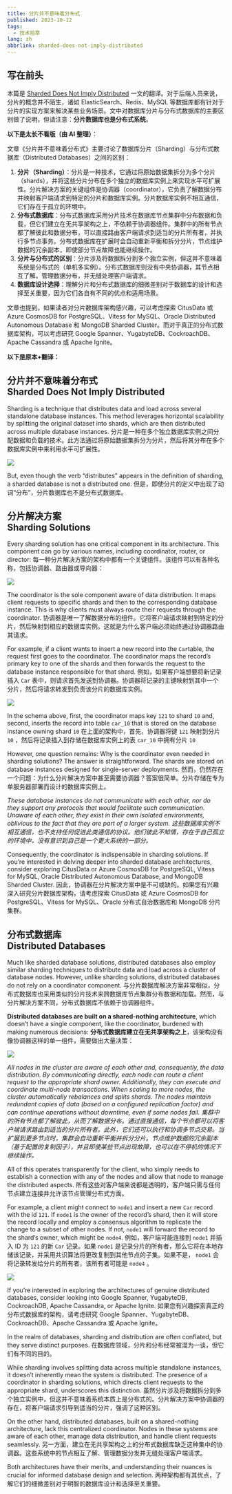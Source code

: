 ```yaml
---
title: 分片并不意味着分布式
published: 2023-10-12
tags:
  - 技术拾萃
lang: zh
abbrlink: sharded-does-not-imply-distributed
---
```


## 写在前头

本篇是 [Sharded Does Not Imply Distributed](https://medium.com/@magda7817/sharded-does-not-imply-distributed-572fdafc4040) 一文的翻译。对于后端人员来说，分片的概念并不陌生，诸如 ElasticSearch、Redis、MySQL 等数据库都有针对于分片的实现方案来解决某些业务场景。文中对数据库分片与分布式数据库的主要区别做了说明，但请注意：**分片数据库也是分布式系统**。

**以下是太长不看版（由 AI 整理）**：

文章《分片并不意味着分布式》主要讨论了数据库分片（Sharding）与分布式数据库（Distributed Databases）之间的区别：

1. **分片（Sharding）**：分片是一种技术，它通过将原始数据集拆分为多个分片（shards），并将这些分片分布在多个独立的数据库实例上来实现水平可扩展性。分片解决方案的关键组件是协调器（coordinator），它负责了解数据分布并映射客户端请求到特定的分片和数据库实例。分片数据库实例不相互通信，它们存在于孤立的环境中。
2. **分布式数据库**：分布式数据库采用分片技术在数据库节点集群中分布数据和负载，但它们建立在无共享架构之上，不依赖于协调器组件。集群中的所有节点都了解彼此和数据分布，可以直接路由客户端请求到适当的分片所有者，并执行多节点事务。分布式数据库在扩展时会自动重新平衡和拆分分片，节点维护数据的冗余副本，即使部分节点故障也能继续操作。
3. **分片与分布式的区别**：分片涉及将数据拆分到多个独立实例，但这并不意味着系统是分布式的（单机多实例）。分布式数据库则没有中央协调器，其节点相互了解，管理数据分布，并无缝处理客户端请求。
4. **数据库设计选择**：理解分片和分布式数据库的细微差别对于数据库的设计和选择至关重要，因为它们各自有不同的优点和适用场景。

文章也提到，如果读者对分片数据库架构感兴趣，可以考虑探索 CitusData 或 Azure CosmosDB for PostgreSQL、Vitess for MySQL、Oracle Distributed Autonomous Database 和 MongoDB Sharded Cluster。而对于真正的分布式数据库架构，可以考虑研究 Google Spanner、YugabyteDB、CockroachDB、Apache Cassandra 或 Apache Ignite。

**以下是原本+翻译：**

## 分片并不意味着分布式 <br>Sharded Does Not Imply Distributed

Sharding is a technique that distributes data and load across several standalone database instances. This method leverages horizontal scalability by splitting the original dataset into shards, which are then distributed across multiple database instances.
分片是一种在多个独立数据库实例之间分配数据和负载的技术。此方法通过将原始数据集拆分为分片，然后将其分布在多个数据库实例中来利用水平可扩展性。

![](./images/sharding1.webp)

But, even though the verb “distributes” appears in the definition of sharding, a sharded database is not a distributed one.
但是，即使分片的定义中出现了动词“分布”，分片数据库也不是分布式数据库。

## 分片解决方案 <br>Sharding Solutions

Every sharding solution has one critical component in its architecture. This component can go by various names, including coordinator, router, or director:
每一种分片解决方案的架构中都有一个关键组件。该组件可以有各种名称，包括协调器、路由器或导向器：

![](./images/sharding2.webp)

The coordinator is the sole component aware of data distribution. It maps client requests to specific shards and then to the corresponding database instance. This is why clients must always route their requests through the coordinator.
协调器是唯一了解数据分布的组件。它将客户端请求映射到特定的分片，然后映射到相应的数据库实例。这就是为什么客户端必须始终通过协调器路由其请求。

For example, if a client wants to insert a new record into the `Car`table, the request first goes to the coordinator. The coordinator maps the record’s primary key to one of the shards and then forwards the request to the database instance responsible for that shard.
例如，如果客户端想要将新记录插入 `Car` 表中，则请求首先发送到协调器。协调器将记录的主键映射到其中一个分片，然后将请求转发到负责该分片的数据库实例。

![](./images/sharding3.webp)

In the schema above, first, the coordinator maps key `121` to shard `10` and, second, inserts the record into table `car_10` that is stored on the database instance owning shard `10`
在上面的架构中，首先，协调器将键 `121` 映射到分片 `10` ，然后将记录插入到存储在数据库实例上的表 `car_10` 中拥有分片 `10`

However, one question remains: Why is the coordinator even needed in sharding solutions? The answer is straightforward. The shards are stored on database instances designed for single-server deployments.
然而，仍然存在一个问题：为什么分片解决方案中甚至需要协调器？答案很简单。分片存储在专为单服务器部署而设计的数据库实例上。

*These database instances do not communicate with each other, nor do they support any protocols that would facilitate such communication. Unaware of each other, they exist in their own isolated environments, oblivious to the fact that they are part of a larger system.
这些数据库实例不相互通信，也不支持任何促进此类通信的协议。他们彼此不知情，存在于自己孤立的环境中，没有意识到自己是一个更大系统的一部分。*

Consequently, the coordinator is indispensable in sharding solutions. If you’re interested in delving deeper into sharded database architectures, consider exploring CitusData or Azure CosmosDB for PostgreSQL, Vitess for MySQL, Oracle Distributed Autonomous Database, and MongoDB Sharded Cluster.
因此，协调器在分片解决方案中是不可或缺的。如果您有兴趣深入研究分片数据库架构，请考虑探索 CitusData 或 Azure CosmosDB for PostgreSQL、Vitess for MySQL、Oracle 分布式自治数据库和 MongoDB 分片集群。

## 分布式数据库 <br>Distributed Databases

Much like sharded database solutions, distributed databases also employ similar sharding techniques to distribute data and load across a cluster of database nodes. However, unlike sharding solutions, distributed databases do not rely on a coordinator component.
与分片数据库解决方案非常相似，分布式数据库也采用类似的分片技术来跨数据库节点集群分布数据和加载。然而，与分片解决方案不同，分布式数据库不依赖于协调器组件。

**Distributed databases are built on a shared-nothing architecture**, which doesn’t have a single component, like the coordinator, burdened with making numerous decisions:
**分布式数据库建立在无共享架构之上**，该架构没有像协调器这样的单一组件，需要做出大量决策：

![](./images/distributed1.webp)

*All nodes in the cluster are aware of each other and, consequently, the data distribution. By communicating directly, each node can route a client request to the appropriate shard owner. Additionally, they can execute and coordinate multi-node transactions. When scaling to more nodes, the cluster automatically rebalances and splits shards. The nodes maintain redundant copies of data (based on a configured replication factor) and can continue operations without downtime, even if some nodes fail.
集群中的所有节点都了解彼此，从而了解数据分布。通过直接通信，每个节点都可以将客户端请求路由到适当的分片所有者。此外，它们还可以执行和协调多节点交易。当扩展到更多节点时，集群会自动重新平衡并拆分分片。节点维护数据的冗余副本（基于配置的复制因子），并且即使某些节点出现故障，也可以在不停机的情况下继续操作。*

All of this operates transparently for the client, who simply needs to establish a connection with any of the nodes and allow that node to manage the distributed aspects.
所有这些对客户端来说都是透明的，客户端只需与任何节点建立连接并允许该节点管理分布式方面。

For example, a client might connect to `node1` and insert a new `Car` record with the id `121`. If `node1` is the owner of the record’s shard, then it will store the record locally and employ a consensus algorithm to replicate the change to a subset of other nodes. If not, `node1` will forward the record to the shard’s owner, which might be `node4`.
例如，客户端可能连接到 `node1` 并插入 ID 为 `121` 的新 `Car` 记录。如果 `node1` 是记录分片的所有者，那么它将在本地存储该记录，并采用共识算法将更改复制到其他节点的子集。如果不是， `node1` 会将记录转发给分片的所有者，该所有者可能是 `node4` 。

![](./images/distributed2.webp)

If you’re interested in exploring the architectures of genuine distributed databases, consider looking into Google Spanner, YugabyteDB, CockroachDB, Apache Cassandra, or Apache Ignite.
如果您有兴趣探索真正的分布式数据库的架构，请考虑研究 Google Spanner、YugabyteDB、CockroachDB、Apache Cassandra 或 Apache Ignite。

In the realm of databases, sharding and distribution are often conflated, but they serve distinct purposes.
在数据库领域，分片和分布经常被混为一谈，但它们有不同的目的。

While sharding involves splitting data across multiple standalone instances, it doesn’t inherently mean the system is distributed. The presence of a coordinator in sharding solutions, which directs client requests to the appropriate shard, underscores this distinction.
虽然分片涉及将数据拆分到多个独立实例中，但这并不意味着系统本质上是分布式的。分片解决方案中协调器的存在，将客户端请求引导到适当的分片，强调了这种区别。

On the other hand, distributed databases, built on a shared-nothing architecture, lack this centralized coordinator. Nodes in these systems are aware of each other, manage data distribution, and handle client requests seamlessly.
另一方面，建立在无共享架构之上的分布式数据库缺乏这种集中的协调器。这些系统中的节点相互了解、管理数据分发并无缝处理客户端请求。

Both architectures have their merits, and understanding their nuances is crucial for informed database design and selection.
两种架构都有其优点，了解它们的细微差别对于明智的数据库设计和选择至关重要。
